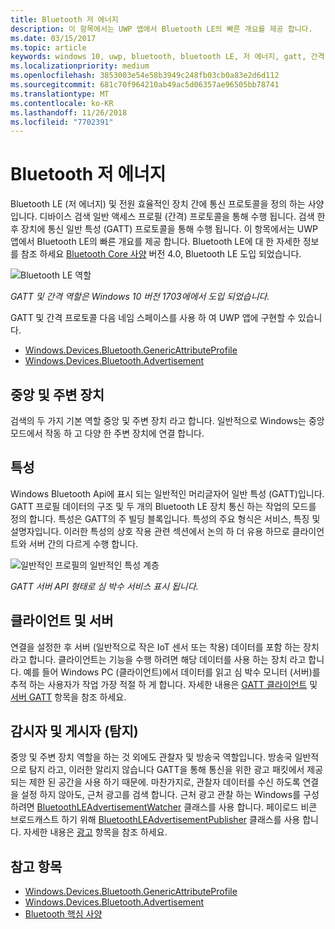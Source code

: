 ```yaml
---
title: Bluetooth 저 에너지
description: 이 항목에서는 UWP 앱에서 Bluetooth LE의 빠른 개요를 제공 합니다.
ms.date: 03/15/2017
ms.topic: article
keywords: windows 10, uwp, bluetooth, bluetooth LE, 저 에너지, gatt, 간격, 중앙, 주변 장치, 클라이언트, 서버, 감시자, 게시자
ms.localizationpriority: medium
ms.openlocfilehash: 3853003e54e58b3949c248fb03cb0a83e2d6d112
ms.sourcegitcommit: 681c70f964210ab49ac5d06357ae96505bb78741
ms.translationtype: MT
ms.contentlocale: ko-KR
ms.lasthandoff: 11/26/2018
ms.locfileid: "7702391"
---
```

# <a name="bluetooth-low-energy"></a>Bluetooth 저 에너지
Bluetooth LE (저 에너지) 및 전원 효율적인 장치 간에 통신 프로토콜을 정의 하는 사양입니다. 디바이스 검색 일반 액세스 프로필 (간격) 프로토콜을 통해 수행 됩니다. 검색 한 후 장치에 통신 일반 특성 (GATT) 프로토콜을 통해 수행 됩니다. 이 항목에서는 UWP 앱에서 Bluetooth LE의 빠른 개요를 제공 합니다. Bluetooth LE에 대 한 자세한 정보를 참조 하세요 [Bluetooth Core 사양](https://www.bluetooth.com/specifications/bluetooth-core-specification) 버전 4.0, Bluetooth LE 도입 되었습니다. 

![Bluetooth LE 역할](images/gatt-roles.png)

*GATT 및 간격 역할은 Windows 10 버전 1703에에서 도입 되었습니다.*

GATT 및 간격 프로토콜 다음 네임 스페이스를 사용 하 여 UWP 앱에 구현할 수 있습니다.
- [Windows.Devices.Bluetooth.GenericAttributeProfile](https://docs.microsoft.com/en-us/uwp/api/windows.devices.bluetooth.genericattributeprofile)
- [Windows.Devices.Bluetooth.Advertisement](https://docs.microsoft.com/en-us/uwp/api/windows.devices.bluetooth.genericattributeprofile)

## <a name="central-and-peripheral"></a>중앙 및 주변 장치
검색의 두 가지 기본 역할 중앙 및 주변 장치 라고 합니다. 일반적으로 Windows는 중앙 모드에서 작동 하 고 다양 한 주변 장치에 연결 합니다. 

## <a name="attributes"></a>특성
Windows Bluetooth Api에 표시 되는 일반적인 머리글자어 일반 특성 (GATT)입니다. GATT 프로필 데이터의 구조 및 두 개의 Bluetooth LE 장치 통신 하는 작업의 모드를 정의 합니다. 특성은 GATT의 주 빌딩 블록입니다. 특성의 주요 형식은 서비스, 특징 및 설명자입니다. 이러한 특성의 상호 작용 관련 섹션에서 논의 하 더 유용 하므로 클라이언트와 서버 간의 다르게 수행 합니다. 

![일반적인 프로필의 일반적인 특성 계층](images/gatt-service.png)

*GATT 서버 API 형태로 심 박수 서비스 표시 됩니다.*

## <a name="client-and-server"></a>클라이언트 및 서버
연결을 설정한 후 서버 (일반적으로 작은 IoT 센서 또는 착용) 데이터를 포함 하는 장치 라고 합니다. 클라이언트는 기능을 수행 하려면 해당 데이터를 사용 하는 장치 라고 합니다. 예를 들어 Windows PC (클라이언트)에서 데이터를 읽고 심 박수 모니터 (서버)를 추적 하는 사용자가 작업 가장 적절 하 게 합니다. 자세한 내용은 [GATT 클라이언트](gatt-client.md) 및 [서버 GATT](gatt-server.md) 항목을 참조 하세요.

## <a name="watchers-and-publishers-beacons"></a>감시자 및 게시자 (탐지)
중앙 및 주변 장치 역할을 하는 것 외에도 관찰자 및 방송국 역할입니다. 방송국 일반적으로 탐지 라고, 이러한 알리지 않습니다 GATT을 통해 통신을 위한 광고 패킷에서 제공 되는 제한 된 공간을 사용 하기 때문에. 마찬가지로, 관찰자 데이터를 수신 하도록 연결을 설정 하지 않아도, 근처 광고를 검색 합니다. 근처 광고 관찰 하는 Windows를 구성 하려면 [BluetoothLEAdvertisementWatcher](https://docs.microsoft.com/en-us/uwp/api/windows.devices.bluetooth.advertisement.bluetoothleadvertisementwatcher) 클래스를 사용 합니다. 페이로드 비콘 브로드캐스트 하기 위해 [BluetoothLEAdvertisementPublisher](https://docs.microsoft.com/en-us/uwp/api/windows.devices.bluetooth.advertisement.bluetoothleadvertisementpublisher) 클래스를 사용 합니다. 자세한 내용은 [광고](ble-beacon.md) 항목을 참조 하세요.

## <a name="see-also"></a>참고 항목
- [Windows.Devices.Bluetooth.GenericAttributeProfile](https://docs.microsoft.com/en-us/uwp/api/windows.devices.bluetooth.genericattributeprofile)
- [Windows.Devices.Bluetooth.Advertisement](https://docs.microsoft.com/en-us/uwp/api/windows.devices.bluetooth.genericattributeprofile)
- [Bluetooth 핵심 사양](https://www.bluetooth.com/specifications/bluetooth-core-specification)